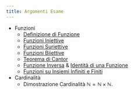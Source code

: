 ```yaml
---
title: Argomenti Esame
---
```


- Funzioni
	- [Definizione di Funzione](/uniroma1/metodi/modulo_5/#funzioni)
	- [Funzioni Iniettive](/uniroma1/metodi/modulo_5/#funzioni-iniettive)
	- [Funzioni Suriettive](/uniroma1/metodi/modulo_5/#funzioni-suriettive)
	- [Funzioni Biiettive](/uniroma1/metodi/modulo_5/#funzioni-biiettive)
	- [Teorema di Cantor](/uniroma1/metodi/modulo_8/#teorema-di-cantor)
	- [Funzione Inversa](/uniroma1/metodi/modulo_5/#funzione-inversa) & [Identità di una Funzione](/uniroma1/metodi/modulo_5/#identita-di-una-funzione)
	- [Funzioni su Insiemi Infiniti e Finiti](/uniroma1/metodi/modulo_5/infinito-e-finito)
- Cardinalità
	- Dimostrazione Cardinalità $\mathbb{N} = \mathbb{N} \times \mathbb{N}$.